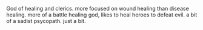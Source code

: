 God of healing and clerics. more focused on wound healing than disease healing.
more of a battle healing god, likes to heal heroes to defeat evil. a bit of a sadist psycopath. just a bit.